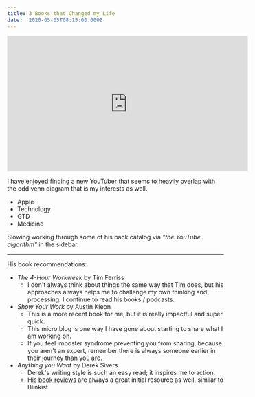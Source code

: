 ```yaml
---
title: 3 Books that Changed my Life
date: '2020-05-05T08:15:00.000Z'
---
```


<iframe width="560" height="315" src="https://www.youtube-nocookie.com/embed/hv1gOEY3cs4" frameborder="0" allow="accelerometer; autoplay; encrypted-media; gyroscope; picture-in-picture" allowfullscreen></iframe>

I have enjoyed finding a new YouTuber that seems to heavily overlap with the odd venn diagram that is my interests as well.

* Apple
* Technology
* GTD
* Medicine

Slowing working through some of his back catalog via _"the YouTube algorithm"_ in the sidebar.

---

His book recommendations:

* _The 4-Hour Workweek_ by Tim Ferriss
  * I don't always think about things the same way that Tim does, but his approaches always helps me to challenge my own thinking and processing. I continue to read his books / podcasts.
* _Show Your Work_ by Austin Kleon
  * This is a more recent book for me, but it is really impactful and super quick.
  * This micro.blog is one way I have gone about starting to share what I am working on.
  * If you feel imposter syndrome preventing you from sharing, because you aren't an expert, remember there is always someone earlier in their journey than you are.
* _Anything you Want_ by Derek Sivers
  * Derek's writing style is such an easy read; it inspires me to action.
  * His [book reviews](https://sivers.org/book) are always a great initial resource as well, similar to Blinkist.

